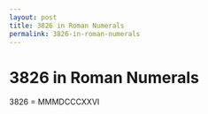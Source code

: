 ```yaml
---
layout: post
title: 3826 in Roman Numerals
permalink: 3826-in-roman-numerals
---
```


# 3826 in Roman Numerals

3826 = MMMDCCCXXVI
